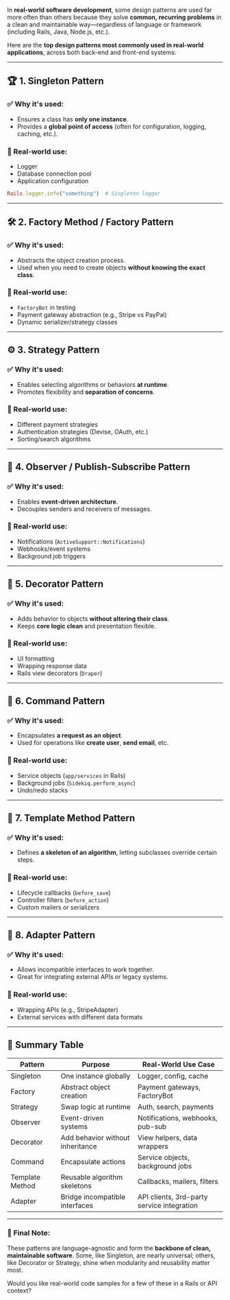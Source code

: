 In **real-world software development**, some design patterns are used far more often than others because they solve **common, recurring problems** in a clean and maintainable way—regardless of language or framework (including Rails, Java, Node.js, etc.).

Here are the **top design patterns most commonly used in real-world applications**, across both back-end and front-end systems:

---

## 🏆 **1. Singleton Pattern**

### ✅ Why it's used:

* Ensures a class has **only one instance**.
* Provides a **global point of access** (often for configuration, logging, caching, etc.).

### 📍 Real-world use:

* Logger
* Database connection pool
* Application configuration

```ruby
Rails.logger.info("something")  # Singleton logger
```

---

## 🛠 **2. Factory Method / Factory Pattern**

### ✅ Why it's used:

* Abstracts the object creation process.
* Used when you need to create objects **without knowing the exact class**.

### 📍 Real-world use:

* `FactoryBot` in testing
* Payment gateway abstraction (e.g., Stripe vs PayPal)
* Dynamic serializer/strategy classes

---

## ⚙️ **3. Strategy Pattern**

### ✅ Why it's used:

* Enables selecting algorithms or behaviors **at runtime**.
* Promotes flexibility and **separation of concerns**.

### 📍 Real-world use:

* Different payment strategies
* Authentication strategies (Devise, OAuth, etc.)
* Sorting/search algorithms

---

## 🔁 **4. Observer / Publish-Subscribe Pattern**

### ✅ Why it's used:

* Enables **event-driven architecture**.
* Decouples senders and receivers of messages.

### 📍 Real-world use:

* Notifications (`ActiveSupport::Notifications`)
* Webhooks/event systems
* Background job triggers

---

## 🧱 **5. Decorator Pattern**

### ✅ Why it's used:

* Adds behavior to objects **without altering their class**.
* Keeps **core logic clean** and presentation flexible.

### 📍 Real-world use:

* UI formatting
* Wrapping response data
* Rails view decorators (`Draper`)

---

## 📜 **6. Command Pattern**

### ✅ Why it's used:

* Encapsulates **a request as an object**.
* Used for operations like **create user**, **send email**, etc.

### 📍 Real-world use:

* Service objects (`app/services` in Rails)
* Background jobs (`Sidekiq.perform_async`)
* Undo/redo stacks

---

## 🔧 **7. Template Method Pattern**

### ✅ Why it's used:

* Defines **a skeleton of an algorithm**, letting subclasses override certain steps.

### 📍 Real-world use:

* Lifecycle callbacks (`before_save`)
* Controller filters (`before_action`)
* Custom mailers or serializers

---

## 🧩 **8. Adapter Pattern**

### ✅ Why it's used:

* Allows incompatible interfaces to work together.
* Great for integrating external APIs or legacy systems.

### 📍 Real-world use:

* Wrapping APIs (e.g., StripeAdapter)
* External services with different data formats

---

## 🧰 Summary Table

| Pattern         | Purpose                          | Real-World Use Case                        |
| --------------- | -------------------------------- | ------------------------------------------ |
| Singleton       | One instance globally            | Logger, config, cache                      |
| Factory         | Abstract object creation         | Payment gateways, FactoryBot               |
| Strategy        | Swap logic at runtime            | Auth, search, payments                     |
| Observer        | Event-driven systems             | Notifications, webhooks, pub-sub           |
| Decorator       | Add behavior without inheritance | View helpers, data wrappers                |
| Command         | Encapsulate actions              | Service objects, background jobs           |
| Template Method | Reusable algorithm skeletons     | Callbacks, mailers, filters                |
| Adapter         | Bridge incompatible interfaces   | API clients, 3rd-party service integration |

---

### 🎯 Final Note:

These patterns are language-agnostic and form the **backbone of clean, maintainable software**. Some, like Singleton, are nearly universal; others, like Decorator or Strategy, shine when modularity and reusability matter most.

Would you like real-world code samples for a few of these in a Rails or API context?
